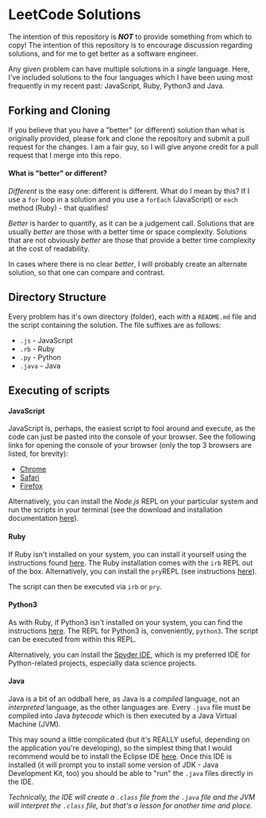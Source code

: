 LeetCode Solutions
==================
The intention of this repository is **_NOT_** to provide something from which to copy! The intention of this repository is to encourage discussion regarding solutions, and for me to get better as a software engineer.

Any given problem can have multiple solutions in a _single_ language. Here, I've included solutions to the four languages which I have been using most frequently in my recent past: JavaScript, Ruby, Python3 and Java.

## Forking and Cloning
If you believe that you have a "better" (or different) solution than what is originally provided, please fork and clone the repository and submit a pull request for the changes. I am a fair guy, so I will give anyone credit for a pull request that I merge into this repo.

#### What is "better" or different?
_Different_ is the easy one: different is different. What do I mean by this? If I use a ```for``` loop in a solution and you use a ```forEach``` (JavaScript) or ```each``` method (Ruby) - that qualifies!

_Better_ is harder to quantify, as it can be a judgement call. Solutions that are usually _better_ are those with a better time or space complexity. Solutions that are not obviously _better_ are those that provide a better time complexity at the cost of readability.

In cases where there is no clear _better_, I will probably create an alternate solution, so that one can compare and contrast.

## Directory Structure
Every problem has it's own directory (folder), each with a ```README.md``` file and the script containing the solution. The file suffixes are as follows:

-   ```.js``` - JavaScript
-   ```.rb``` - Ruby
-   ```.py``` - Python
-   ```.java``` - Java

## Executing of scripts
#### JavaScript
JavaScript is, perhaps, the easiest script to fool around and execute, as the code can just be pasted into the console of your browser. See the following links for opening the console of your browser (only the top 3 browsers are listed, for brevity):

-   [Chrome](https://developers.google.com/web/tools/chrome-devtools/console/)
-   [Safari](https://support.apple.com/guide/safari/use-the-developer-tools-in-the-develop-menu-sfri20948/mac)
-   [Firefox](https://developer.mozilla.org/en-US/docs/Tools/Web_Console/Opening_the_Web_Console)

Alternatively, you can install the _Node.js_ REPL on your particular system and run the scripts in your terminal (see the download and installation documentation [here](https://nodejs.org/en/download/)).

#### Ruby
If Ruby isn't installed on your system, you can install it yourself using the instructions found [here](https://www.ruby-lang.org/en/documentation/installation/). The Ruby installation comes with the ```irb``` REPL out of the box. Alternatively, you can install the ```pry```REPL (see instructions [here](https://pryrepl.org/)).

The script can then be executed via ```irb``` or ```pry```.

#### Python3
As with Ruby, if Python3 isn't installed on your system, you can find the instructions [here](https://realpython.com/installing-python/). The REPL for Python3 is, conveniently, ```python3```. The script can be executed from within this REPL.

Alternatively, you can install the [Spyder IDE](https://www.spyder-ide.org/), which is my preferred IDE for Python-related projects, especially data science projects.

#### Java
Java is a bit of an oddball here, as Java is a _compiled_ language, not an _interpreted_ language, as the other languages are. Every ```.java``` file must be compiled into Java _bytecode_ which is then executed by a Java Virtual Machine (JVM).

This may sound a little complicated (but it's REALLY useful, depending on the application you're developing), so the simplest thing that I would recommend would be to install the Eclipse IDE [here](https://www.eclipse.org/downloads/packages/). Once this IDE is installed (it will prompt you to install some version of JDK - Java Development Kit, too) you should be able to "run" the ```.java``` files directly in the IDE.

_Technically, the IDE will create a ```.class``` file from the ```.java``` file and the JVM will interpret the ```.class``` file, but that's a lesson for another time and place._
